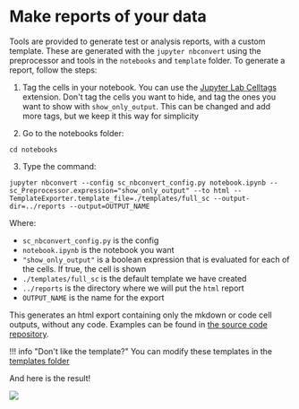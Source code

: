 # Make reports of your data

Tools are provided to generate test or analysis reports, with a custom template. These are generated with the `jupyter nbconvert` using the preprocessor and tools in the `notebooks` and `template` folder. To generate a report, follow the steps:

1. Tag the cells in your notebook. You can use the [Jupyter Lab Celltags](https://github.com/jupyterlab/jupyterlab-celltags) extension. Don't tag the cells you want to hide, and tag the ones you want to show with `show_only_output`. This can be changed and add more tags, but we keep it this way for simplicity

2. Go to the notebooks folder:

```
cd notebooks
```

3. Type the command:

```
jupyter nbconvert --config sc_nbconvert_config.py notebook.ipynb --sc_Preprocessor.expression="show_only_output" --to html --TemplateExporter.template_file=./templates/full_sc --output-dir=../reports --output=OUTPUT_NAME
```

Where:

- `sc_nbconvert_config.py` is the config
- `notebook.ipynb` is the notebook you want
- `"show_only_output"` is a boolean expression that is evaluated for each of the cells. If true, the cell is shown
- `./templates/full_sc` is the default template we have created
- `../reports` is the directory where we will put the `html` report
- `OUTPUT_NAME` is the name for the export

This generates an html export containing only the mkdown or code cell outputs, without any code. Examples can be found in [the source code repository](https://github.com/fablabbcn/smartcitizen-iscape-data/tree/master/data/reports).

!!! info "Don't like the template?"
    You can modify these templates in the [templates folder](https://github.com/fablabbcn/smartcitizen-iscape-data/tree/master/notebooks/templates)

And here is the result!

![](https://i.imgur.com/XNBnRUr.png)
